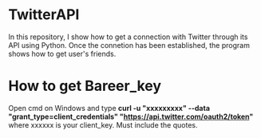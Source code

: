# TwitterAPI
In this repository, I show how to get a connection with Twitter through its API using Python. Once the connetion has been established, the program shows how to get  user's friends.

# How to get Bareer_key
Open cmd on Windows and type **curl -u "xxxxxxxxx" --data "grant_type=client_credentials" "https://api.twitter.com/oauth2/token"** where xxxxxx is your client_key. Must include the quotes.
